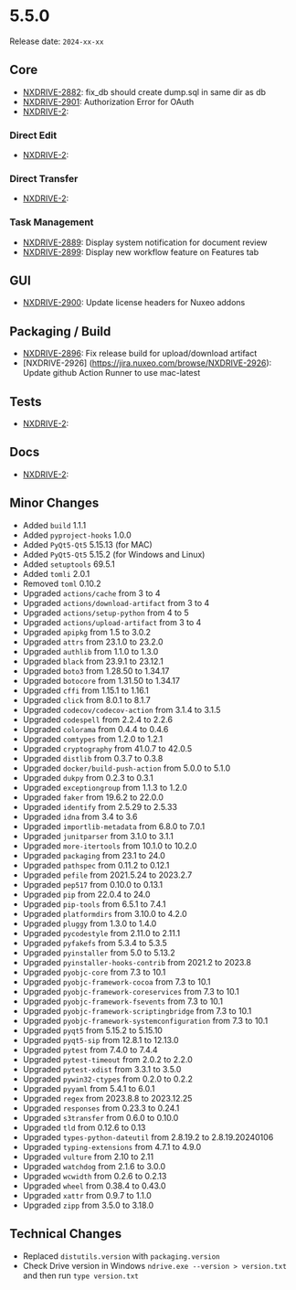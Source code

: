 # 5.5.0

Release date: `2024-xx-xx`

## Core

- [NXDRIVE-2882](https://jira.nuxeo.com/browse/NXDRIVE-2882): fix_db should create dump.sql in same dir as db
- [NXDRIVE-2901](https://jira.nuxeo.com/browse/NXDRIVE-2901): Authorization Error for OAuth
- [NXDRIVE-2](https://jira.nuxeo.com/browse/NXDRIVE-2):

### Direct Edit

- [NXDRIVE-2](https://jira.nuxeo.com/browse/NXDRIVE-2):

### Direct Transfer

- [NXDRIVE-2](https://jira.nuxeo.com/browse/NXDRIVE-2):

### Task Management

- [NXDRIVE-2889](https://jira.nuxeo.com/browse/NXDRIVE-2889): Display system notification for document review
- [NXDRIVE-2899](https://jira.nuxeo.com/browse/NXDRIVE-2899): Display new workflow feature on Features tab

## GUI

- [NXDRIVE-2900](https://jira.nuxeo.com/browse/NXDRIVE-2900): Update license headers for Nuxeo addons

## Packaging / Build

- [NXDRIVE-2896](https://jira.nuxeo.com/browse/NXDRIVE-2896): Fix release build for upload/download artifact
- [NXDRIVE-2926] (https://jira.nuxeo.com/browse/NXDRIVE-2926): Update github Action Runner to use mac-latest

## Tests

- [NXDRIVE-2](https://jira.nuxeo.com/browse/NXDRIVE-2):

## Docs

- [NXDRIVE-2](https://jira.nuxeo.com/browse/NXDRIVE-2):

## Minor Changes

- Added `build` 1.1.1
- Added `pyproject-hooks` 1.0.0
- Added `PyQt5-Qt5` 5.15.13 (for MAC)
- Added `PyQt5-Qt5` 5.15.2 (for Windows and Linux)
- Added `setuptools` 69.5.1
- Added `tomli` 2.0.1
- Removed `toml` 0.10.2
- Upgraded `actions/cache` from 3 to 4
- Upgraded `actions/download-artifact` from 3 to 4
- Upgraded `actions/setup-python` from 4 to 5
- Upgraded `actions/upload-artifact` from 3 to 4
- Upgraded `apipkg` from 1.5 to 3.0.2
- Upgraded `attrs` from 23.1.0 to 23.2.0
- Upgraded `authlib` from 1.1.0 to 1.3.0
- Upgraded `black` from 23.9.1 to 23.12.1
- Upgraded `boto3` from 1.28.50 to 1.34.17
- Upgraded `botocore` from 1.31.50 to 1.34.17
- Upgraded `cffi` from 1.15.1 to 1.16.1
- Upgraded `click` from 8.0.1 to 8.1.7
- Upgraded `codecov/codecov-action` from 3.1.4 to 3.1.5
- Upgraded `codespell` from 2.2.4 to 2.2.6
- Upgraded `colorama` from 0.4.4 to 0.4.6
- Upgraded `comtypes` from 1.2.0 to 1.2.1
- Upgraded `cryptography` from 41.0.7 to 42.0.5
- Upgraded `distlib` from 0.3.7 to 0.3.8
- Upgraded `docker/build-push-action` from 5.0.0 to 5.1.0
- Upgraded `dukpy` from 0.2.3 to 0.3.1
- Upgraded `exceptiongroup` from 1.1.3 to 1.2.0
- Upgraded `faker` from 19.6.2 to 22.0.0
- Upgraded `identify` from 2.5.29 to 2.5.33
- Upgraded `idna` from 3.4 to 3.6
- Upgraded `importlib-metadata` from 6.8.0 to 7.0.1
- Upgraded `junitparser` from 3.1.0 to 3.1.1
- Upgraded `more-itertools` from 10.1.0 to 10.2.0
- Upgraded `packaging` from 23.1 to 24.0
- Upgraded `pathspec` from 0.11.2 to 0.12.1
- Upgraded `pefile` from 2021.5.24 to 2023.2.7
- Upgraded `pep517` from 0.10.0 to 0.13.1
- Upgraded `pip` from 22.0.4 to 24.0
- Upgraded `pip-tools` from 6.5.1 to 7.4.1
- Upgraded `platformdirs` from 3.10.0 to 4.2.0
- Upgraded `pluggy` from 1.3.0 to 1.4.0
- Upgraded `pycodestyle` from 2.11.0 to 2.11.1
- Upgraded `pyfakefs` from 5.3.4 to 5.3.5
- Upgraded `pyinstaller` from 5.0 to 5.13.2
- Upgraded `pyinstaller-hooks-contrib` from 2021.2 to 2023.8
- Upgraded `pyobjc-core` from 7.3 to 10.1
- Upgraded `pyobjc-framework-cocoa` from 7.3 to 10.1
- Upgraded `pyobjc-framework-coreservices` from 7.3 to 10.1
- Upgraded `pyobjc-framework-fsevents` from 7.3 to 10.1
- Upgraded `pyobjc-framework-scriptingbridge` from 7.3 to 10.1
- Upgraded `pyobjc-framework-systemconfiguration` from 7.3 to 10.1
- Upgraded `pyqt5` from 5.15.2 to 5.15.10
- Upgraded `pyqt5-sip` from 12.8.1 to 12.13.0
- Upgraded `pytest` from 7.4.0 to 7.4.4
- Upgraded `pytest-timeout` from 2.0.2 to 2.2.0
- Upgraded `pytest-xdist` from 3.3.1 to 3.5.0
- Upgraded `pywin32-ctypes` from 0.2.0 to 0.2.2
- Upgraded `pyyaml` from 5.4.1 to 6.0.1
- Upgraded `regex` from 2023.8.8 to 2023.12.25
- Upgraded `responses` from 0.23.3 to 0.24.1
- Upgraded `s3transfer` from 0.6.0 to 0.10.0
- Upgraded `tld` from 0.12.6 to 0.13
- Upgraded `types-python-dateutil` from 2.8.19.2 to 2.8.19.20240106
- Upgraded `typing-extensions` from 4.7.1 to 4.9.0
- Upgraded `vulture` from 2.10 to 2.11
- Upgraded `watchdog` from 2.1.6 to 3.0.0
- Upgraded `wcwidth` from 0.2.6 to 0.2.13
- Upgraded `wheel` from 0.38.4 to 0.43.0
- Upgraded `xattr` from 0.9.7 to 1.1.0
- Upgraded `zipp` from 3.5.0 to 3.18.0

## Technical Changes

- Replaced `distutils.version` with `packaging.version`
- Check Drive version in Windows `ndrive.exe --version > version.txt` and then run `type version.txt`
